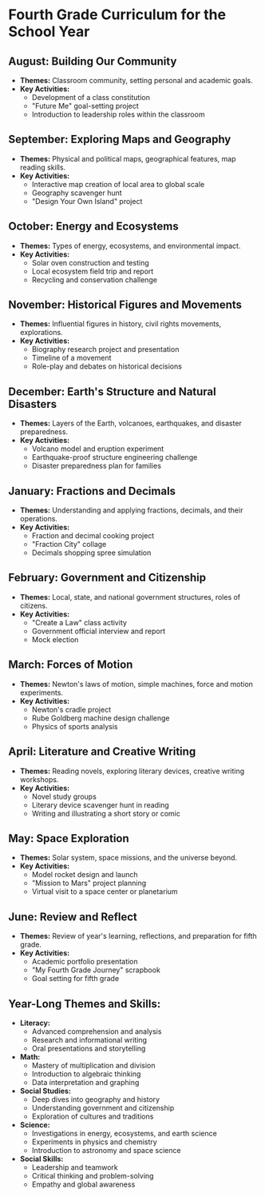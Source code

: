 # Fourth Grade Curriculum for the School Year

## August: Building Our Community
- **Themes:** Classroom community, setting personal and academic goals.
- **Key Activities:** 
  - Development of a class constitution
  - "Future Me" goal-setting project
  - Introduction to leadership roles within the classroom

## September: Exploring Maps and Geography
- **Themes:** Physical and political maps, geographical features, map reading skills.
- **Key Activities:** 
  - Interactive map creation of local area to global scale
  - Geography scavenger hunt
  - "Design Your Own Island" project

## October: Energy and Ecosystems
- **Themes:** Types of energy, ecosystems, and environmental impact.
- **Key Activities:** 
  - Solar oven construction and testing
  - Local ecosystem field trip and report
  - Recycling and conservation challenge

## November: Historical Figures and Movements
- **Themes:** Influential figures in history, civil rights movements, explorations.
- **Key Activities:** 
  - Biography research project and presentation
  - Timeline of a movement
  - Role-play and debates on historical decisions

## December: Earth's Structure and Natural Disasters
- **Themes:** Layers of the Earth, volcanoes, earthquakes, and disaster preparedness.
- **Key Activities:** 
  - Volcano model and eruption experiment
  - Earthquake-proof structure engineering challenge
  - Disaster preparedness plan for families

## January: Fractions and Decimals
- **Themes:** Understanding and applying fractions, decimals, and their operations.
- **Key Activities:** 
  - Fraction and decimal cooking project
  - "Fraction City" collage
  - Decimals shopping spree simulation

## February: Government and Citizenship
- **Themes:** Local, state, and national government structures, roles of citizens.
- **Key Activities:** 
  - "Create a Law" class activity
  - Government official interview and report
  - Mock election

## March: Forces of Motion
- **Themes:** Newton's laws of motion, simple machines, force and motion experiments.
- **Key Activities:** 
  - Newton's cradle project
  - Rube Goldberg machine design challenge
  - Physics of sports analysis

## April: Literature and Creative Writing
- **Themes:** Reading novels, exploring literary devices, creative writing workshops.
- **Key Activities:** 
  - Novel study groups
  - Literary device scavenger hunt in reading
  - Writing and illustrating a short story or comic

## May: Space Exploration
- **Themes:** Solar system, space missions, and the universe beyond.
- **Key Activities:** 
  - Model rocket design and launch
  - "Mission to Mars" project planning
  - Virtual visit to a space center or planetarium

## June: Review and Reflect
- **Themes:** Review of year's learning, reflections, and preparation for fifth grade.
- **Key Activities:** 
  - Academic portfolio presentation
  - "My Fourth Grade Journey" scrapbook
  - Goal setting for fifth grade

## Year-Long Themes and Skills:
- **Literacy:** 
  - Advanced comprehension and analysis
  - Research and informational writing
  - Oral presentations and storytelling
- **Math:** 
  - Mastery of multiplication and division
  - Introduction to algebraic thinking
  - Data interpretation and graphing
- **Social Studies:** 
  - Deep dives into geography and history
  - Understanding government and citizenship
  - Exploration of cultures and traditions
- **Science:** 
  - Investigations in energy, ecosystems, and earth science
  - Experiments in physics and chemistry
  - Introduction to astronomy and space science
- **Social Skills:** 
  - Leadership and teamwork
  - Critical thinking and problem-solving
  - Empathy and global awareness

